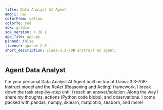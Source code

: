 ```yaml
---
title: Data Analyst AI Agent
emoji: 🤔📊
colorFrom: yellow
colorTo: red
sdk: gradio
sdk_version: 4.38.1
app_file: app.py
pinned: false
license: apache-2.0
short_description: Llama-3.3-70B-Instruct AI agent.
---
```

## Agent Data Analyst

I'm your personal Data Analyst AI Agent built on top of Llama-3.3-70B-Instruct model and the ReAct (Reasoning and Acting) framework.
I break down the task step-by-step until I reach an answer/solution.
Along the way I share my thoughts, actions (Python code blobs), and observations.
I come packed with pandas, numpy, sklearn, matplotlib, seaborn, and more!

